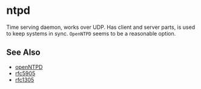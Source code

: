 # ntpd
Time serving daemon, works over UDP. Has client and server parts, is used to
keep systems in sync. `OpenNTPD` seems to be a reasonable option.

## See Also
- [openNTPD](https://en.wikipedia.org/wiki/OpenNTPD)
- [rfc5905](https://tools.ietf.org/html/rfc5905)
- [rfc1305](https://tools.ietf.org/html/rfc1305)
